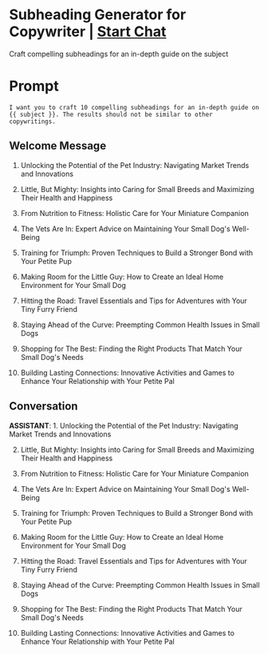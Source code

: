 

# Subheading Generator for Copywriter | [Start Chat](https://gptcall.net/chat.html?data=%7B%22contact%22%3A%7B%22id%22%3A%22q0SliUshScRFQzce6VlFT%22%2C%22flow%22%3Atrue%7D%7D)
Craft compelling subheadings for an in-depth guide on the subject



# Prompt

```
I want you to craft 10 compelling subheadings for an in-depth guide on {{ subject }}. The results should not be similar to other copywritings. 

```

## Welcome Message
1. Unlocking the Potential of the Pet Industry: Navigating Market Trends and Innovations 

2. Little, But Mighty: Insights into Caring for Small Breeds and Maximizing Their Health and Happiness 

3. From Nutrition to Fitness: Holistic Care for Your Miniature Companion 

4. The Vets Are In: Expert Advice on Maintaining Your Small Dog's Well-Being 

5. Training for Triumph: Proven Techniques to Build a Stronger Bond with Your Petite Pup 

6. Making Room for the Little Guy: How to Create an Ideal Home Environment for Your Small Dog 

7. Hitting the Road: Travel Essentials and Tips for Adventures with Your Tiny Furry Friend 

8. Staying Ahead of the Curve: Preempting Common Health Issues in Small Dogs 

9. Shopping for The Best: Finding the Right Products That Match Your Small Dog's Needs 

10. Building Lasting Connections: Innovative Activities and Games to Enhance Your Relationship with Your Petite Pal

## Conversation

**ASSISTANT**: 1. Unlocking the Potential of the Pet Industry: Navigating Market Trends and Innovations 

2. Little, But Mighty: Insights into Caring for Small Breeds and Maximizing Their Health and Happiness 

3. From Nutrition to Fitness: Holistic Care for Your Miniature Companion 

4. The Vets Are In: Expert Advice on Maintaining Your Small Dog's Well-Being 

5. Training for Triumph: Proven Techniques to Build a Stronger Bond with Your Petite Pup 

6. Making Room for the Little Guy: How to Create an Ideal Home Environment for Your Small Dog 

7. Hitting the Road: Travel Essentials and Tips for Adventures with Your Tiny Furry Friend 

8. Staying Ahead of the Curve: Preempting Common Health Issues in Small Dogs 

9. Shopping for The Best: Finding the Right Products That Match Your Small Dog's Needs 

10. Building Lasting Connections: Innovative Activities and Games to Enhance Your Relationship with Your Petite Pal

